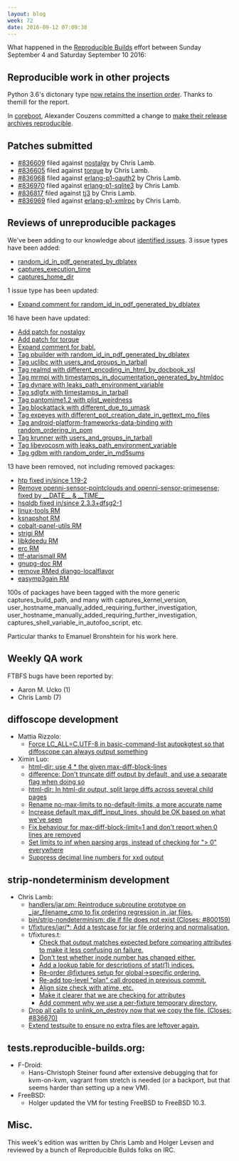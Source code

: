 ```yaml
---
layout: blog
week: 72
date: 2016-09-12 07:09:38
---
```


What happened in the [Reproducible
Builds](https://wiki.debian.org/ReproducibleBuilds) effort between Sunday September 4 and Saturday September 10 2016:


Reproducible work in other projects
-----------------------------------

Python 3.6's dictonary type [now retains the insertion order](https://mail.python.org/pipermail/python-dev/2016-September/146327.html). Thanks to themill for the report.

In [coreboot](https://coreboot.org/), Alexander Couzens committed a change to [make their release archives reproducible](https://review.coreboot.org/#/c/16556/).

Patches submitted
-----------------

* [#836609](https://bugs.debian.org/836609) filed against [nostalgy](https://tracker.debian.org/pkg/nostalgy) by Chris Lamb.
* [#836605](https://bugs.debian.org/836605) filed against [torque](https://tracker.debian.org/pkg/torque) by Chris Lamb.
* [#836968](https://bugs.debian.org/836968) filed against [erlang-p1-oauth2](https://tracker.debian.org/pkg/erlang-p1-oauth2) by Chris Lamb.
* [#836970](https://bugs.debian.org/836970) filed against [erlang-p1-sqlite3](https://tracker.debian.org/pkg/erlang-p1-sqlite3) by Chris Lamb.
* [#836817](https://bugs.debian.org/836817) filed against [tj3](https://tracker.debian.org/pkg/tj3) by Chris Lamb.
* [#836969](https://bugs.debian.org/836969) filed against [erlang-p1-xmlrpc](https://tracker.debian.org/pkg/erlang-p1-xmlrpc) by Chris Lamb.

Reviews of unreproducible packages
----------------------------------

We've been adding to our knowledge about [identified issues](https://tests.reproducible-builds.org/debian/index_issues.html). 3 issue types have been added:

- [random\_id\_in\_pdf\_generated\_by\_dblatex](https://anonscm.debian.org/git/reproducible/notes.git/commit/?id=8c55528)
- [captures\_execution\_time](https://anonscm.debian.org/git/reproducible/notes.git/commit/?id=51fa0db)
- [captures\_home\_dir](https://anonscm.debian.org/git/reproducible/notes.git/commit/?id=f047647)

1 issue type has been updated:

- [Expand comment for random\_id\_in\_pdf\_generated\_by\_dblatex](https://anonscm.debian.org/git/reproducible/notes.git/commit/?id=e1b6096)

16 have been have updated:

- [Add patch for nostalgy](https://anonscm.debian.org/git/reproducible/notes.git/commit/?id=5f022d4)
- [Add patch for torque](https://anonscm.debian.org/git/reproducible/notes.git/commit/?id=8cf63fd)
- [Expand comment for babl.](https://anonscm.debian.org/git/reproducible/notes.git/commit/?id=b251b66)
- [Tag pbuilder with random\_id\_in\_pdf\_generated\_by\_dblatex](https://anonscm.debian.org/git/reproducible/notes.git/commit/?id=8faf6ab)
- [Tag uclibc with users\_and\_groups\_in\_tarball](https://anonscm.debian.org/git/reproducible/notes.git/commit/?id=f96b930)
- [Tag realmd with different\_encoding\_in\_html\_by\_docbook\_xsl](https://anonscm.debian.org/git/reproducible/notes.git/commit/?id=f671e0a)
- [Tag mrmpi with timestamps\_in\_documentation\_generated\_by\_htmldoc](https://anonscm.debian.org/git/reproducible/notes.git/commit/?id=ee2f4b5)
- [Tag dynare with leaks\_path\_environment\_variable](https://anonscm.debian.org/git/reproducible/notes.git/commit/?id=e500d0e)
- [Tag sdlgfx with timestamps\_in\_tarball](https://anonscm.debian.org/git/reproducible/notes.git/commit/?id=e4373c9)
- [Tag pantomime1.2 with plist\_weirdness](https://anonscm.debian.org/git/reproducible/notes.git/commit/?id=f2c9f41)
- [Tag blockattack with different\_due\_to\_umask](https://anonscm.debian.org/git/reproducible/notes.git/commit/?id=08c6d38)
- [Tag expeyes with different\_pot\_creation\_date\_in\_gettext\_mo\_files](https://anonscm.debian.org/git/reproducible/notes.git/commit/?id=d38ec62)
- [Tag android-platform-frameworks-data-binding with random\_ordering\_in\_pom](https://anonscm.debian.org/git/reproducible/notes.git/commit/?id=65e4b9e)
- [Tag krunner with users\_and\_groups\_in\_tarball](https://anonscm.debian.org/git/reproducible/notes.git/commit/?id=be739b5)
- [Tag libevocosm with leaks\_path\_environment\_variable](https://anonscm.debian.org/git/reproducible/notes.git/commit/?id=78c8d56)
- [Tag gdbm with random\_order\_in\_md5sums](https://anonscm.debian.org/git/reproducible/notes.git/commit/?id=b2ec64c)

13 have been removed, not including removed packages:

- [htp fixed in/since 1.19-2](https://anonscm.debian.org/git/reproducible/notes.git/commit/?id=e5ee188)
- [Remove openni-sensor-pointclouds and openni-sensor-primesense; fixed by \_\_DATE\_\_ & \_\_TIME\_\_](https://anonscm.debian.org/git/reproducible/notes.git/commit/?id=9eb1e0c)
- [hsqldb fixed in/since 2.3.3+dfsg2-1](https://anonscm.debian.org/git/reproducible/notes.git/commit/?id=a110dfa)
- [linux-tools RM](https://anonscm.debian.org/git/reproducible/notes.git/commit/?id=59def95)
- [ksnapshot RM](https://anonscm.debian.org/git/reproducible/notes.git/commit/?id=a8eeb3b)
- [cobalt-panel-utils RM](https://anonscm.debian.org/git/reproducible/notes.git/commit/?id=1e34efc)
- [strigi RM](https://anonscm.debian.org/git/reproducible/notes.git/commit/?id=45b511c)
- [libkdeedu RM](https://anonscm.debian.org/git/reproducible/notes.git/commit/?id=249949e)
- [erc RM](https://anonscm.debian.org/git/reproducible/notes.git/commit/?id=74c1823)
- [ttf-atarismall RM](https://anonscm.debian.org/git/reproducible/notes.git/commit/?id=7e5bed2)
- [gnupg-doc RM](https://anonscm.debian.org/git/reproducible/notes.git/commit/?id=bea22ab)
- [remove RMed django-localflavor](https://anonscm.debian.org/git/reproducible/notes.git/commit/?id=6a29e33)
- [easymp3gain RM](https://anonscm.debian.org/git/reproducible/notes.git/commit/?id=cc5de6f)

100s of packages have been tagged with the more generic captures\_build\_path, and many with captures\_kernel\_version, user\_hostname\_manually\_added\_requiring\_further\_investigation, user\_hostname\_manually\_added\_requiring\_further\_investigation, captures\_shell\_variable\_in\_autofoo\_script, etc.

Particular thanks to Emanuel Bronshtein for his work here.


Weekly QA work
--------------

FTBFS bugs have been reported by:

 - Aaron M. Ucko (1)
 - Chris Lamb (7)


diffoscope development
----------------------

- Mattia Rizzolo:
  - [Force LC\_ALL=C.UTF-8 in basic-command-list autopkgtest so that diffoscope can always output something](https://anonscm.debian.org/git/reproducible/diffoscope.git/commit/?id=7e0cba0)
- Ximin Luo:
  - [html-dir: use 4 * the given max-diff-block-lines](https://anonscm.debian.org/git/reproducible/diffoscope.git/commit/?id=8a4729c)
  - [difference: Don't truncate diff output by default, and use a separate flag when doing so](https://anonscm.debian.org/git/reproducible/diffoscope.git/commit/?id=35d48f9)
  - [html-dir: In html-dir output, split large diffs across several child pages](https://anonscm.debian.org/git/reproducible/diffoscope.git/commit/?id=9d80421)
  - [Rename no-max-limits to no-default-limits, a more accurate name](https://anonscm.debian.org/git/reproducible/diffoscope.git/commit/?id=a12ded4)
  - [Increase default max\_diff\_input\_lines, should be OK based on what we've seen](https://anonscm.debian.org/git/reproducible/diffoscope.git/commit/?id=83593ea)
  - [Fix behaviour for max-diff-block-limit=1 and don't report when 0 lines are removed](https://anonscm.debian.org/git/reproducible/diffoscope.git/commit/?id=9cb0b94)
  - [Set limits to inf when parsing args, instead of checking for "> 0" everywhere](https://anonscm.debian.org/git/reproducible/diffoscope.git/commit/?id=b43a3a5)
  - [Suppress decimal line numbers for xxd output](https://anonscm.debian.org/git/reproducible/diffoscope.git/commit/?id=341be07)


strip-nondeterminism development
--------------------------------

- Chris Lamb:
  - [handlers/jar.pm: Reintroduce subroutine prototype on \_jar\_filename\_cmp to fix ordering regression in .jar files.](https://anonscm.debian.org/git/reproducible/strip-nondeterminism.git/commit/?id=7ad7a41)
  - [bin/strip-nondeterminism: die if file does not exist (Closes: #800159)](https://anonscm.debian.org/git/reproducible/strip-nondeterminism.git/commit/?id=5a2c35d)
  - [t/fixtures/jar/*: Add a testcase for jar file ordering and normalisation.](https://anonscm.debian.org/git/reproducible/strip-nondeterminism.git/commit/?id=ead819d)
  - t/fixtures.t:
      - [Check that output matches expected before comparing attributes to make it less confusing on failure.](https://anonscm.debian.org/git/reproducible/strip-nondeterminism.git/commit/?id=a321000)
      - [Don't test whether inode number has changed either.](https://anonscm.debian.org/git/reproducible/strip-nondeterminism.git/commit/?id=dd1f601)
      - [Add a lookup table for descriptions of stat(1) indices.](https://anonscm.debian.org/git/reproducible/strip-nondeterminism.git/commit/?id=76d5520)
      - [Re-order @fixtures setup for global->specific ordering.](https://anonscm.debian.org/git/reproducible/strip-nondeterminism.git/commit/?id=d64ace5)
      - [Re-add top-level "plan" call dropped in previous commit.](https://anonscm.debian.org/git/reproducible/strip-nondeterminism.git/commit/?id=8f0b1a9)
      - [Align size check with atime, etc.](https://anonscm.debian.org/git/reproducible/strip-nondeterminism.git/commit/?id=49475ed)
      - [Make it clearer that we are checking for attributes](https://anonscm.debian.org/git/reproducible/strip-nondeterminism.git/commit/?id=dfd3244)
      - [Add comment why we use a per-fixture temporary directory.](https://anonscm.debian.org/git/reproducible/strip-nondeterminism.git/commit/?id=e4c264c)
  - [Drop all calls to unlink\_on\_destroy now that we copy the file. (Closes: #836670)](https://anonscm.debian.org/git/reproducible/strip-nondeterminism.git/commit/?id=d05d82b)
  - [Extend testsuite to ensure no extra files are leftover again.](https://anonscm.debian.org/git/reproducible/strip-nondeterminism.git/commit/?id=9f96609)


tests.reproducible-builds.org:
------------------------------

- F-Droid:
  - Hans-Christoph Steiner found after extensive debugging that for kvm-on-kvm, vagrant from stretch is needed (or a backport, but that seems harder than setting up a new VM).
- FreeBSD:
  - Holger updated the VM for testing FreeBSD to FreeBSD 10.3.

Misc.
-----

This week's edition was written by Chris Lamb and Holger Levsen and reviewed by a bunch of Reproducible Builds folks on IRC.
